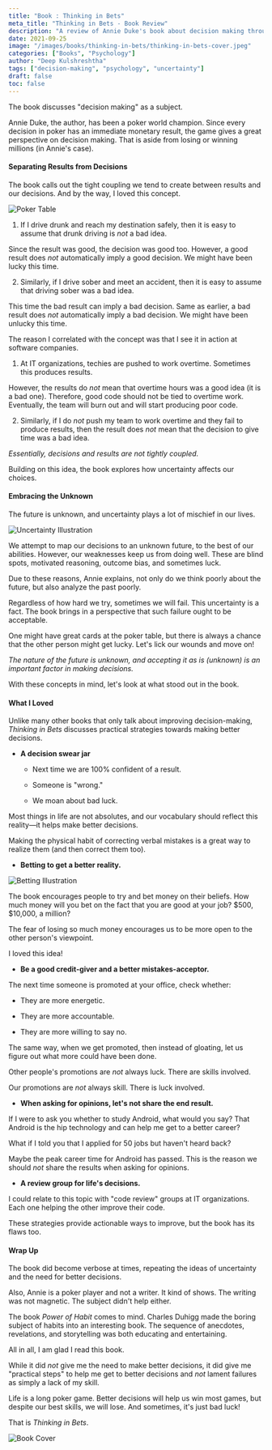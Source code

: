 ```yaml
---
title: "Book : Thinking in Bets"
meta_title: "Thinking in Bets - Book Review"
description: "A review of Annie Duke's book about decision making through the lens of poker. Learn to separate results from decisions and embrace uncertainty in life's choices."
date: 2021-09-25
image: "/images/books/thinking-in-bets/thinking-in-bets-cover.jpeg"
categories: ["Books", "Psychology"]
author: "Deep Kulshreshtha"
tags: ["decision-making", "psychology", "uncertainty"]
draft: false
toc: false
---
```


The book discusses "decision making" as a subject.

Annie Duke, the author, has been a poker world champion. Since every decision in poker has an immediate monetary result, the game gives a great perspective on decision making. That is aside from losing or winning millions (in Annie's case).

#### Separating Results from Decisions

The book calls out the tight coupling we tend to create between results and our decisions. And by the way, I loved this concept.

![Poker Table](/images/books/thinking-in-bets/poker-table.jpg)

1. If I drive drunk and reach my destination safely, then it is easy to assume that drunk driving is *not* a bad idea.

Since the result was good, the decision was good too. However, a good result does *not* automatically imply a good decision. We might have been lucky this time.

2. Similarly, if I drive sober and meet an accident, then it is easy to assume that driving sober was a bad idea.

This time the bad result can imply a bad decision. Same as earlier, a bad result does *not* automatically imply a bad decision. We might have been unlucky this time.

The reason I correlated with the concept was that I see it in action at software companies.

1. At IT organizations, techies are pushed to work overtime. Sometimes this produces results.

However, the results do *not* mean that overtime hours was a good idea (it is a bad one). Therefore, good code should not be tied to overtime work. Eventually, the team will burn out and will start producing poor code.

2. Similarly, if I do *not* push my team to work overtime and they fail to produce results, then the result does *not* mean that the decision to give time was a bad idea.

*Essentially, decisions and results are not tightly coupled.*

Building on this idea, the book explores how uncertainty affects our choices.

#### Embracing the Unknown

The future is unknown, and uncertainty plays a lot of mischief in our lives.

![Uncertainty Illustration](/images/books/thinking-in-bets/uncertainty-illustration.jpg)

We attempt to map our decisions to an unknown future, to the best of our abilities. However, our weaknesses keep us from doing well. These are blind spots, motivated reasoning, outcome bias, and sometimes luck.

Due to these reasons, Annie explains, not only do we think poorly about the future, but also analyze the past poorly.

Regardless of how hard we try, sometimes we will fail. This uncertainty is a fact. The book brings in a perspective that such failure ought to be acceptable.

One might have great cards at the poker table, but there is always a chance that the other person might get lucky. Let's lick our wounds and move on!

*The nature of the future is unknown, and accepting it as is (unknown) is an important factor in making decisions.*

With these concepts in mind, let's look at what stood out in the book.

#### What I Loved

Unlike many other books that only talk about improving decision-making, *Thinking in Bets* discusses practical strategies towards making better decisions.

- **A decision swear jar**

  - Next time we are 100% confident of a result.

  - Someone is "wrong."

  - We moan about bad luck.

Most things in life are not absolutes, and our vocabulary should reflect this reality—it helps make better decisions.

Making the physical habit of correcting verbal mistakes is a great way to realize them (and then correct them too).

- **Betting to get a better reality.**

![Betting Illustration](/images/books/thinking-in-bets/betting-beliefs.jpg)

The book encourages people to try and bet money on their beliefs. How much money will you bet on the fact that you are good at your job? $500, $10,000, a million?

The fear of losing so much money encourages us to be more open to the other person's viewpoint.

I loved this idea!

- **Be a good credit-giver and a better mistakes-acceptor.**

The next time someone is promoted at your office, check whether:

  - They are more energetic.

  - They are more accountable.

  - They are more willing to say no.

The same way, when we get promoted, then instead of gloating, let us figure out what more could have been done.

Other people's promotions are *not* always luck. There are skills involved.

Our promotions are *not* always skill. There is luck involved.

- **When asking for opinions, let's not share the end result.**

If I were to ask you whether to study Android, what would you say? That Android is the hip technology and can help me get to a better career?

What if I told you that I applied for 50 jobs but haven't heard back?

Maybe the peak career time for Android has passed. This is the reason we should *not* share the results when asking for opinions.

- **A review group for life's decisions.**

I could relate to this topic with "code review" groups at IT organizations. Each one helping the other improve their code.

These strategies provide actionable ways to improve, but the book has its flaws too.

#### Wrap Up

The book did become verbose at times, repeating the ideas of uncertainty and the need for better decisions.

Also, Annie is a poker player and not a writer. It kind of shows. The writing was not magnetic. The subject didn't help either.

The book *Power of Habit* comes to mind. Charles Duhigg made the boring subject of habits into an interesting book. The sequence of anecdotes, revelations, and storytelling was both educating and entertaining.

All in all, I am glad I read this book.

While it did *not* give me the need to make better decisions, it did give me "practical steps" to help me get to better decisions and *not* lament failures as simply a lack of my skill.

Life is a long poker game. Better decisions will help us win most games, but despite our best skills, we will lose. And sometimes, it's just bad luck!

That is *Thinking in Bets*.

![Book Cover](/images/books/thinking-in-bets/book-cover.png)
